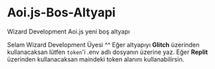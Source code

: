 # Aoi.js-Bos-Altyapi
Wizard Development Aoi.js yeni boş altyapı

Selam Wizard Development Üyesi ^^
Eğer altyapıyı **Glitch** üzerinden kullanacaksan lütfen `token`'i .env adlı dosyanın üzerine yaz.
Eğer **Replit** üzerinden kullanacaksan maindeki token alanını kullanabilirsin.
